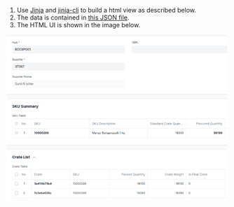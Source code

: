 1. Use [Jinja](https://jinja.palletsprojects.com/en/3.1.x/) and [jinja-cli](https://github.com/cykerway/jinja-cli) to build a html view as described below.
2. The data is contained in [this JSON file](media/data.json). 
3. The HTML UI is shown in the image below.


![UI](ui.png)
